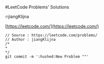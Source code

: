 #LeetCode Problems' Solutions

:fire:jiangKlijna

[https://leetcode.com/](https://leetcode.com/)

```
// Source : https://leetcode.com/problems/
// Author : jiangKlijna
/*
*
*/
git commit -m ':hushed:New Problem ""'
```